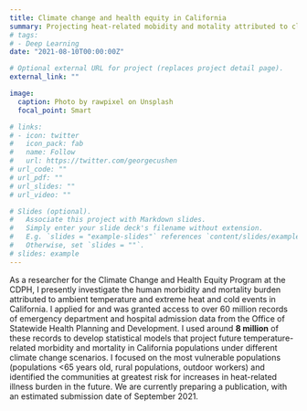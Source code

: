 ```yaml
---
title: Climate change and health equity in California
summary: Projecting heat-related mobidity and motality attributed to climate change in California.
# tags:
# - Deep Learning
date: "2021-08-10T00:00:00Z"

# Optional external URL for project (replaces project detail page).
external_link: ""

image:
  caption: Photo by rawpixel on Unsplash
  focal_point: Smart

# links:
# - icon: twitter
#   icon_pack: fab
#   name: Follow
#   url: https://twitter.com/georgecushen
# url_code: ""
# url_pdf: ""
# url_slides: ""
# url_video: ""

# Slides (optional).
#   Associate this project with Markdown slides.
#   Simply enter your slide deck's filename without extension.
#   E.g. `slides = "example-slides"` references `content/slides/example-slides.md`.
#   Otherwise, set `slides = ""`.
# slides: example
---
```


As a researcher for the Climate Change and Health Equity Program at the CDPH, I presently investigate the human morbidity and mortality burden attributed to ambient temperature and extreme heat and cold events in California. I applied for and was granted access to over 60 million records of emergency department and hospital admission data from the Office of Statewide Health Planning and Development. I used around **8 million** of these records to develop statistical models that project future temperature-related morbidity and mortality in California populations under different climate change scenarios. I focused on the most vulnerable populations (populations <65 years old, rural populations, outdoor workers) and identified the communities at greatest risk for increases in heat-related illness burden in the future. We are currently preparing a publication, with an estimated submission date of September 2021.

